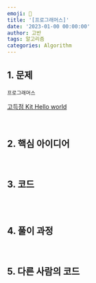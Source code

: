 ```yaml
---
emoji: 🧶
title: '[프로그래머스]'
date: '2023-01-00 00:00:00'
author: 고반
tags: 알고리즘
categories: Algorithm
---
```


## 1. 문제

`프로그래머스`

[고득점 Kit Hello world](https://www.acmicpc.net/problem/2557)


<br/>

## 2. 핵심 아이디어

<br/>

## 3. 코드

```swift

```

<br/>

## 4. 풀이 과정

<br/>

## 5. 다른 사람의 코드

```swift

```

<br/>


```toc

```
